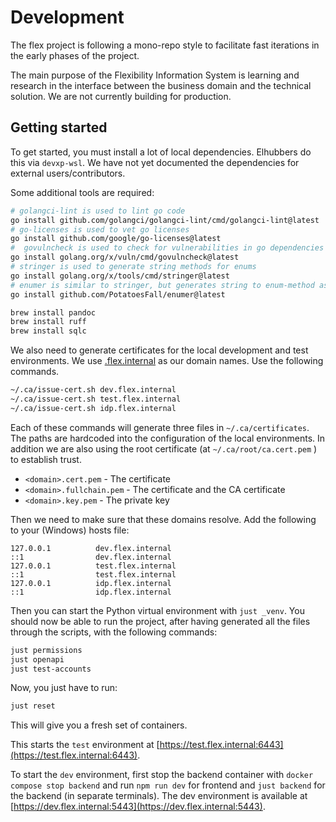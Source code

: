 # Development

The flex project is following a mono-repo style to facilitate fast iterations in
the early phases of the project.

The main purpose of the Flexibility Information System is learning and research
in the interface between the business domain and the technical solution. We are
not currently building for production.

## Getting started

To get started, you must install a lot of local dependencies. Elhubbers do this
via `devxp-wsl`. We have not yet documented the dependencies for external
users/contributors.

Some additional tools are required:

```bash
# golangci-lint is used to lint go code
go install github.com/golangci/golangci-lint/cmd/golangci-lint@latest
# go-licenses is used to vet go licenses
go install github.com/google/go-licenses@latest
#  govulncheck is used to check for vulnerabilities in go dependencies
go install golang.org/x/vuln/cmd/govulncheck@latest
# stringer is used to generate string methods for enums
go install golang.org/x/tools/cmd/stringer@latest
# enumer is similar to stringer, but generates string to enum-method as well
go install github.com/PotatoesFall/enumer@latest
```

```bash
brew install pandoc
brew install ruff
brew install sqlc
```

We also need to generate certificates for the local development and test
environments. We use
[.flex.internal](https://datatracker.ietf.org/doc/html/draft-davies-internal-tld-02)
as our domain names. Use the following commands.

```bash
~/.ca/issue-cert.sh dev.flex.internal
~/.ca/issue-cert.sh test.flex.internal
~/.ca/issue-cert.sh idp.flex.internal
```

Each of these commands will generate three files in `~/.ca/certificates`. The
paths are hardcoded into the configuration of the local environments. In
addition we are also using the root certificate (at `~/.ca/root/ca.cert.pem`
) to establish trust.

* `<domain>.cert.pem` - The certificate
* `<domain>.fullchain.pem` - The certificate and the CA certificate
* `<domain>.key.pem` - The private key

Then we need to make sure that these domains resolve. Add the following to your
(Windows) hosts file:

```text
127.0.0.1          dev.flex.internal
::1                dev.flex.internal
127.0.0.1          test.flex.internal
::1                test.flex.internal
127.0.0.1          idp.flex.internal
::1                idp.flex.internal
```

Then you can start the Python virtual environment with `just _venv`. You should
now be able to run the project, after having generated all the files through
the scripts, with the following commands:

```bash
just permissions
just openapi
just test-accounts
```

Now, you just have to run:

```bash
just reset
```

This will give you a fresh set of containers.

This starts the `test` environment at
[https://test.flex.internal:6443](https://test.flex.internal:6443).

To start the `dev` environment, first stop the backend container with
`docker compose stop backend` and run `npm run dev` for frontend and
`just backend` for the backend (in separate terminals). The dev environment is
available at [https://dev.flex.internal:5443](https://dev.flex.internal:5443).
